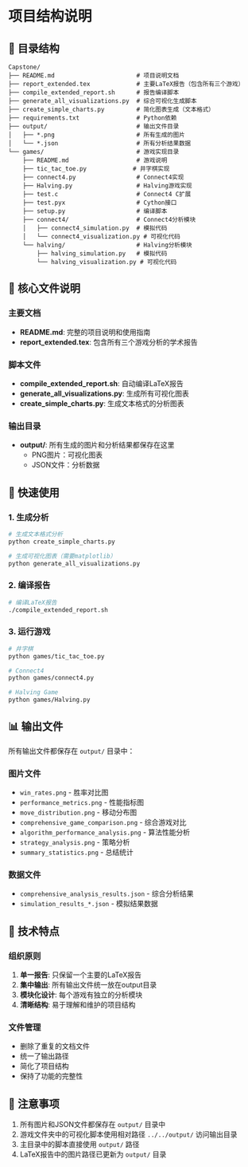 # 项目结构说明

## 📁 目录结构

```
Capstone/
├── README.md                       # 项目说明文档
├── report_extended.tex             # 主要LaTeX报告（包含所有三个游戏）
├── compile_extended_report.sh      # 报告编译脚本
├── generate_all_visualizations.py  # 综合可视化生成脚本
├── create_simple_charts.py         # 简化图表生成（文本格式）
├── requirements.txt                # Python依赖
├── output/                         # 输出文件目录
│   ├── *.png                       # 所有生成的图片
│   └── *.json                      # 所有分析结果数据
└── games/                          # 游戏实现目录
    ├── README.md                   # 游戏说明
    ├── tic_tac_toe.py             # 井字棋实现
    ├── connect4.py                 # Connect4实现
    ├── Halving.py                  # Halving游戏实现
    ├── test.c                      # Connect4 C扩展
    ├── test.pyx                    # Cython接口
    ├── setup.py                    # 编译脚本
    ├── connect4/                   # Connect4分析模块
    │   ├── connect4_simulation.py  # 模拟代码
    │   └── connect4_visualization.py # 可视化代码
    └── halving/                    # Halving分析模块
        ├── halving_simulation.py   # 模拟代码
        └── halving_visualization.py # 可视化代码
```

## 🎯 核心文件说明

### 主要文档
- **README.md**: 完整的项目说明和使用指南
- **report_extended.tex**: 包含所有三个游戏分析的学术报告

### 脚本文件
- **compile_extended_report.sh**: 自动编译LaTeX报告
- **generate_all_visualizations.py**: 生成所有可视化图表
- **create_simple_charts.py**: 生成文本格式的分析图表

### 输出目录
- **output/**: 所有生成的图片和分析结果都保存在这里
  - PNG图片：可视化图表
  - JSON文件：分析数据

## 🚀 快速使用

### 1. 生成分析
```bash
# 生成文本格式分析
python create_simple_charts.py

# 生成可视化图表（需要matplotlib）
python generate_all_visualizations.py
```

### 2. 编译报告
```bash
# 编译LaTeX报告
./compile_extended_report.sh
```

### 3. 运行游戏
```bash
# 井字棋
python games/tic_tac_toe.py

# Connect4
python games/connect4.py

# Halving Game
python games/Halving.py
```

## 📊 输出文件

所有输出文件都保存在 `output/` 目录中：

### 图片文件
- `win_rates.png` - 胜率对比图
- `performance_metrics.png` - 性能指标图
- `move_distribution.png` - 移动分布图
- `comprehensive_game_comparison.png` - 综合游戏对比
- `algorithm_performance_analysis.png` - 算法性能分析
- `strategy_analysis.png` - 策略分析
- `summary_statistics.png` - 总结统计

### 数据文件
- `comprehensive_analysis_results.json` - 综合分析结果
- `simulation_results_*.json` - 模拟结果数据

## 🔧 技术特点

### 组织原则
1. **单一报告**: 只保留一个主要的LaTeX报告
2. **集中输出**: 所有输出文件统一放在output目录
3. **模块化设计**: 每个游戏有独立的分析模块
4. **清晰结构**: 易于理解和维护的项目结构

### 文件管理
- 删除了重复的文档文件
- 统一了输出路径
- 简化了项目结构
- 保持了功能的完整性

## 📝 注意事项

1. 所有图片和JSON文件都保存在 `output/` 目录中
2. 游戏文件夹中的可视化脚本使用相对路径 `../../output/` 访问输出目录
3. 主目录中的脚本直接使用 `output/` 路径
4. LaTeX报告中的图片路径已更新为 `output/` 目录 
